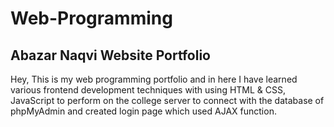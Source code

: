 # Web-Programming


## Abazar Naqvi Website Portfolio
Hey, This is my web programming portfolio and in here I have learned various frontend development techniques with using
HTML & CSS, JavaScript to perform on the college server to connect with the database of phpMyAdmin and created login page which used AJAX function.
